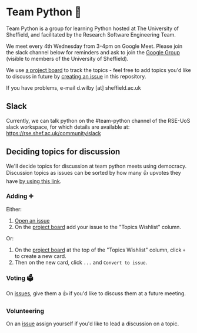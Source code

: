 # Team Python 🐍

Team Python is a group for learning Python hosted at The University of Sheffield, and
facilitated by the Research Software Engineering Team.

We meet every 4th Wednesday from 3-4pm on Google Meet. Please join the slack channel below for reminders and ask to join the [Google Group](https://groups.google.com/a/sheffield.ac.uk/g/team-python-group) (visible to members of the University of Sheffield).

We use [a project board][project-board] to track the topics - feel free to add topics you'd like to discuss in future by [creating an issue](https://github.com/RSE-Sheffield/team-python/issues/new) in this repository.

If you have problems, e-mail d.wilby [at] sheffield.ac.uk

## Slack
Currently, we can talk python on the #team-python channel of the RSE-UoS slack workspace, for which details are available at: <https://rse.shef.ac.uk/community/slack>


## Deciding topics for discussion
We'll decide topics for discussion at team python meets using democracy.
Discussion topics as issues can be sorted by how many :+1: upvotes they have [by using this link](https://github.com/RSE-Sheffield/team-python/issues?q=is%3Aissue+is%3Aopen+sort%3Areactions-%2B1-desc).

### Adding :heavy_plus_sign:
Either:
1. [Open an issue](https://github.com/RSE-Sheffield/team-python/issues/new/choose)
2. On the [project board][project-board] add your issue to the "Topics Wishlist" column.

Or:
1. On the [project board][project-board] at the top of the "Topics Wishlist" column, click `+` to create a new card.
2. Then on the new card, click `...` and `Convert to issue`.

### Voting :ballot_box:
On [issues][issues], give them a :+1: if you'd like to discuss them at a future meeting.

### Volunteering
On an [issue][issues] assign yourself if you'd like to lead a discussion on a topic.


[issues]: https://github.com/RSE-Shefield/team-python/issues
[project-board]: https://github.com/RSE-Sheffield/team-python/projects/2
